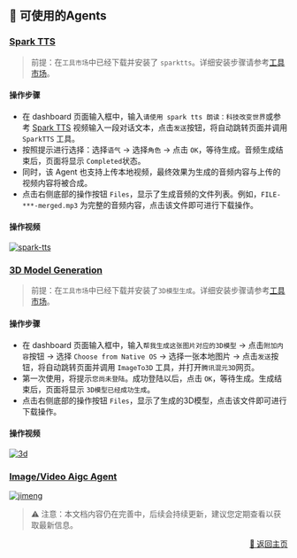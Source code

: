 ## 🤖 可使用的Agents

### [Spark TTS](https://youtu.be/b3Ym69arLGw)

> 前提：在`工具市场`中已经下载并安装了 `sparktts`。详细安装步骤请参考[工具市场](./too_mart-zh_CN.md)。

#### 操作步骤

- 在 dashboard 页面输入框中，输入`请使用 spark tts 朗读：科技改变世界`或参考 [Spark TTS](https://youtu.be/b3Ym69arLGw) 视频输入一段对话文本，点击`发送`按钮，将自动跳转页面并调用 `SparkTTS` 工具。
- 按照提示进行选择：选择`语气` -> 选择`角色` -> 点击 `OK`，等待生成。音频生成结束后，页面将显示 `Completed`状态。
- 同时，该 Agent 也支持上传本地视频，最终效果为生成的音频内容与上传的视频内容将被合成。
- 点击右侧底部的操作按钮 `Files`，显示了生成音频的文件列表。例如，`FILE-***-merged.mp3` 为完整的音频内容，点击该文件即可进行下载操作。

#### 操作视频

[![spark-tts](https://img.youtube.com/vi/b3Ym69arLGw/0.jpg)](https://youtu.be/b3Ym69arLGw) 

### [3D Model Generation](https://youtu.be/DhERLlXPK6I)

> 前提：在`工具市场`中已经下载并安装了`3D模型生成`。详细安装步骤请参考[工具市场](./too_mart-zh_CN.md)。

#### 操作步骤

- 在 dashboard 页面输入框中，输入`帮我生成这张图片对应的3D模型` -> 点击`附加内容`按钮 -> 选择 `Choose from Native OS` -> 选择一张本地图片 -> 点击`发送`按钮，将自动跳转页面并调用 `ImageTo3D` 工具，并打开`腾讯混元3D`网页。
- 第一次使用，将提示`您尚未登陆`。成功登陆以后，点击 `OK`，等待生成。生成结束后，页面将显示 `3D模型已经成功生成`。
- 点击右侧底部的操作按钮 `Files`，显示了生成的3D模型，点击该文件即可进行下载操作。

#### 操作视频

[![3d](https://img.youtube.com/vi/DhERLlXPK6I/0.jpg)](https://youtu.be/DhERLlXPK6I)

### [Image/Video Aigc Agent](https://youtu.be/e5OaLM8qfGc)
[![jimeng](https://img.youtube.com/vi/e5OaLM8qfGc/0.jpg)](https://youtu.be/e5OaLM8qfGc)

> ⚠️ 注意：本文档内容仍在完善中，后续会持续更新，建议您定期查看以获取最新信息。

<p align="right" >
  <a href="../README-zh_CN.md">
    🔗 返回主页
  </a>
</p>








